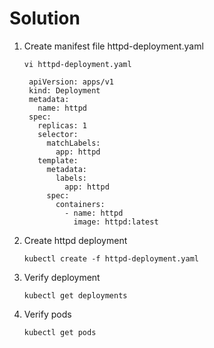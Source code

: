 # Solution

1. Create manifest file httpd-deployment.yaml
   ```
   vi httpd-deployment.yaml
   ```
   ```
    apiVersion: apps/v1
    kind: Deployment
    metadata:
      name: httpd
    spec:
      replicas: 1
      selector:
        matchLabels:
          app: httpd
      template:
        metadata:
          labels:
            app: httpd
        spec:
          containers:
            - name: httpd
              image: httpd:latest
   ```
2. Create httpd deployment
   ```
   kubectl create -f httpd-deployment.yaml
   ```
3. Verify deployment
   ```
   kubectl get deployments
   ```
4. Verify pods
   ```
   kubectl get pods
   ```

